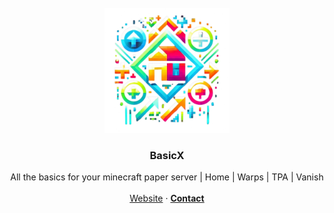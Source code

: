 <br />
<div align="center">
  <a href="https://discord.com/users/216487432667791360">
    <img src="https://github.com/ModLabsCC/Basicx/blob/main/.github/assets/basicx.png" alt="Logo" width="200" height="200">
</a>

<h3 align="center">BasicX</h3>

  <p align="center">
    All the basics for your minecraft paper server | Home | Warps | TPA | Vanish
    <br />
    <br />
    <a href="https://liamxsage.com">Website</a>
    ·
    <a href="https://discord.com/users/216487432667791360"><strong>Contact</strong></a>
  </p>
</div>
